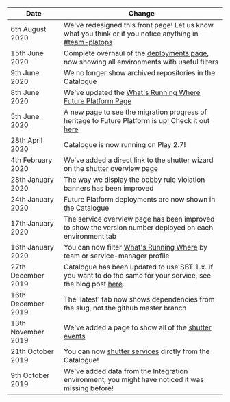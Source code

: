 [//]: <> (This markdown file is rendered and displayed on the front page of the Catalogue)

| Date                  |     Change                                                                                                | 
|-----------------------|-----------------------------------------------------------------------------------------------------------|
| 6th August 2020       | We've redesigned this front page! Let us know what you think or if you notice anything in [#team-platops](https://hmrcdigital.slack.com/messages/team-platops/) |
| 15th June 2020        | Complete overhaul of the [deployments page](./deployments/production), now showing all environments with useful filters |
| 9th June 2020         | We no longer show archived repositories in the Catalogue |
| 8th June 2020         | We've updated the [What's Running Where Future Platform Page](./whats-running-where-ecs) |
| 5th June 2020         | A new page to see the migration progress of heritage to Future Platform is up! Check it out [here](./future-platform-migration) |
| 28th April 2020       | Catalogue is now running on Play 2.7! |
| 4th February 2020     | We've added a direct link to the shutter wizard on the shutter overview page |
| 28th January 2020     | The way we display the bobby rule violation banners has been improved |
| 24th January 2020     | Future Platform deployments are now shown in the Catalogue |
| 17th January 2020     | The service overview page has been improved to show the version number deployed on each environment tab |
| 16th January 2020     | You can now filter [What's Running Where](./whats-running-where) by team or service-manager profile |
| 27th December 2019    | Catalogue has been updated to use SBT 1.x. If you want to do the same for your service, see the blog post [here](https://confluence.tools.tax.service.gov.uk/pages/viewpage.action?pageId=176632503). | 
| 16th December 2019    | The 'latest' tab now shows dependencies from the slug, not the github master branch  | 
| 13th November 2019    | We've added a page to show all of the [shutter events](./shutter-events) | 
| 21th October 2019     | You can now [shutter services](./shuttering-overview/frontend) dirctly from the Catalogue! | 
| 9th October 2019      | We've added data from the Integration environment, you might have noticed it was missing before! | 

